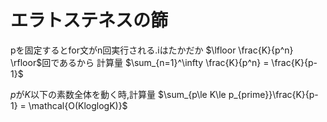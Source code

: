 # エラトステネスの篩


pを固定するとfor文がn回実行される.iはたかだか $\lfloor \frac{K}{p^n} \rfloor$回であるから
計算量 $\sum_{n=1}^\infty \frac{K}{p^n} = \frac{K}{p-1}$

$p$が$K$以下の素数全体を動く時,計算量 $\sum_{p\le K\le p_{prime}}\frac{K}{p-1} = \mathcal{O(KloglogK)}$